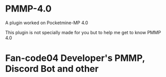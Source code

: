 # PMMP-4.0
A plugin worked on Pocketmine-MP 4.0

This plugin is not specially made for you but to help me get to know PMMP 4.0

# Fan-code04 Developer's PMMP, Discord Bot and other
